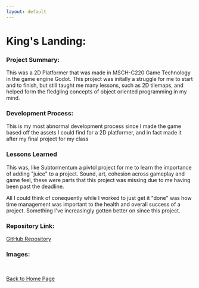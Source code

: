```yaml
---
layout: default
---
```


# King's Landing:

### Project Summary:
<p>
This was a 2D Platformer that was made in MSCH-C220 Game Technology in the game engine Godot. This project was initally a struggle for me to start and to finish, but still taught me many lessons, such as 2D tilemaps, and helped form the fledgling concepts of object oriented programming in my mind. 
</p>

### Development Process:
<p>
This is my most abnormal development process since I made the game based off the assets I could find for a 2D platformer, and in fact made it after my final project for my class
</p>

### Lessons Learned
<p>
This was, like Subtormentum a pivtol project for me to learn the importance of adding "juice" to a project. Sound, art, cohesion across gameplay and game feel, these were parts that this project was missing due to me having been past the deadline.
</p>

<p>
All I could think of conequently while I worked to just get it "done" was how time management was important to the health and overall success of a project. Something I've increasingly gotten better on since this project.
</p>

### Repository Link:
[GitHub Repository](https://github.com/Xwartu/04-2D-Platformer)

### Images:
<br>

[Back to Home Page](./)